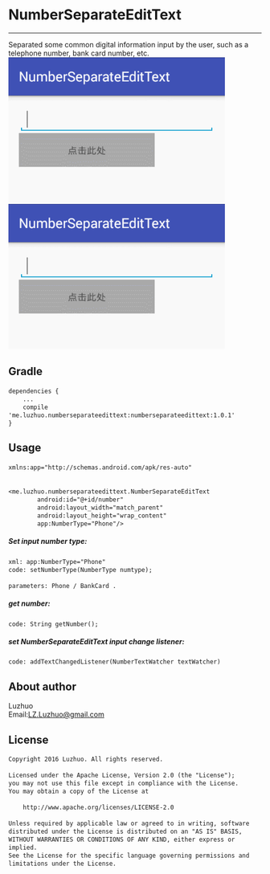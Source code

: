# NumberSeparateEditText
---

Separated some common digital information input by the user, such as a telephone number, bank card number, etc.  
![](/screenshot/NumberSeparateEditText01.gif)  
![](/screenshot/NumberSeparateEditText02.gif)  

## Gradle

	dependencies {
	    ...
	    compile 'me.luzhuo.numberseparateedittext:numberseparateedittext:1.0.1'
	}


## Usage

	xmlns:app="http://schemas.android.com/apk/res-auto"


	<me.luzhuo.numberseparateedittext.NumberSeparateEditText
	        android:id="@+id/number"
	        android:layout_width="match_parent"
	        android:layout_height="wrap_content"
	        app:NumberType="Phone"/>


##### Set input number type:
	xml: app:NumberType="Phone"
	code: setNumberType(NumberType numtype);

	parameters: Phone / BankCard .

##### get number:
	code: String getNumber();

##### set NumberSeparateEditText input change listener:
	code: addTextChangedListener(NumberTextWatcher textWatcher)


## About author

Luzhuo  
Email:LZ.Luzhuo@gmail.com


## License

	Copyright 2016 Luzhuo. All rights reserved.
	
	Licensed under the Apache License, Version 2.0 (the "License");
	you may not use this file except in compliance with the License.
	You may obtain a copy of the License at
	
	    http://www.apache.org/licenses/LICENSE-2.0
	
	Unless required by applicable law or agreed to in writing, software
	distributed under the License is distributed on an "AS IS" BASIS,
	WITHOUT WARRANTIES OR CONDITIONS OF ANY KIND, either express or implied.
	See the License for the specific language governing permissions and
	limitations under the License.